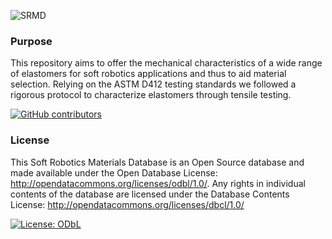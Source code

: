 ![SRMD](https://user-images.githubusercontent.com/36209435/72664756-f5b6d600-3a01-11ea-88b2-a3f3e46fe9f6.png)


### Purpose

This repository aims to offer the mechanical characteristics of a wide range of elastomers for soft robotics
applications and thus to aid material selection. Relying on the ASTM D412 testing standards we followed a rigorous protocol to characterize elastomers through tensile testing.

[![GitHub contributors](https://img.shields.io/github/contributors/Naereen/StrapDown.js.svg)](https://github.com/LucMarechal/Soft-Robotics-Materials-Database/graphs/contributors)

### License

This Soft Robotics Materials Database is an Open Source database and made available under the Open Database License: http://opendatacommons.org/licenses/odbl/1.0/. Any rights in individual contents of the database are licensed under the Database Contents License: http://opendatacommons.org/licenses/dbcl/1.0/

[![License: ODbL](https://img.shields.io/badge/License-ODbL-brightgreen.svg)](https://opendatacommons.org/licenses/odbl/)
